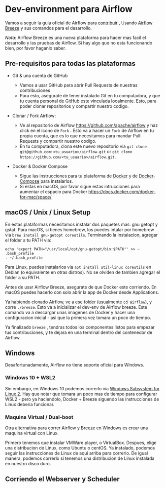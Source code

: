 # Dev-environment para Airflow

Vamos a seguir la guia oficial de Airflow para [contribuir](https://github.com/apache/airflow/blob/master/CONTRIBUTING.md) , Usando [Airflow Breeze](https://github.com/apache/airflow/blob/master/BREEZE.rst) y sus comandos para el desarrollo.

*Nota*: Airflow Breeze es una nueva plataforma para hacer mas facil el desarrollo y las pruebas de Airflow. Si hay algo que no esta funcionando bien, por favor haganlo saber.

## Pre-requisitos para todas las plataformas

- Git & una cuenta de GitHub
  - Vamos a usar GitHub para abrir Pull Requests de nuestras contribuciones
  - Para esto, asegurate de tener instalado Git en tu computadora, y que tu cuenta personal de GitHub este vinculada localmente. Esto, para poder clonar repositorios y compartir nuestro codigo.

- Clonar / Fork Airflow:
  - Ve al repositorio de Airflow https://github.com/apache/airflow y haz click en el icono de `Fork` . Esto va a hacer un `Fork` de Airflow en tu propia cuenta, que es lo que necesitamos para mandar Pull Requests y compartir nuestro codigo.
  - En tu computadora, clona este nuevo repositorio via `git clone git@github.com:<tu_usuario>/airflow.git` or `git clone https://github.com/<tu_usuario>/airflow.git`.


- Docker & Docker Compose
    - Sigue las instrucciones para tu plataforma de [Docker](https://docs.docker.com/install/) y de [Docker-Compose](https://docs.docker.com/compose/install/) para instalarlos.
    - Si estas en macOS, por favor sigue estas intrucciones para aumentar el espacio para Docker https://docs.docker.com/docker-for-mac/space/

## macOS / Unix / Linux Setup

En estas plataformas necesitamos instalar dos paquetes mas: gnu getopt y gstat.
Para macOS, si tienes homebrew, los puedes intalar por homebrew via `brew install gnu-getopt coreutils`.
Terminando la instalacion, agregar el folder a tu PATH via:
```
echo 'export PATH="/usr/local/opt/gnu-getopt/bin:$PATH"' >> ~ .bash_profile
. ~/.bash_profile
```

Para Linux, puedes instalarlos via `apt install util-linux coreutils` en Debian (o equivalente en otras distros). No se olviden de tambien agregar el folder a su PATH.

Antes de usar Airflow Breeze, asegurate de que Docker este corriendo. En macOS puedes hacerlo con solo abrir la app de Docker desde Applications.

Ya habiendo clonado Airflow, ve a ese folder (usualmente `cd airflow`), y corre `./breeze`. Esto va a inicializar el dev-env de Airflow breeze. Este comando va a descargar unas imagenes de Docker y hacer una configuracion inicial - asi que la primera vez tomara un poco de tiempo.

Ya finalizado `breeze` , tendras todos los componentes listos para empezar tus contribuciones, y te dejara en una terminal dentro del contenedor de Airflow.

## Windows

Desafortunadamente, Airflow no tiene soporte oficial para Windows. 

### Windows 10 + WSL2

Sin embargo, en Windows 10 podemos correrlo via [Windows Subsystem for Linux 2](https://docs.microsoft.com/en-us/windows/wsl/wsl2-install). Hay que notar que tomara un poco mas de tiempo para configurar WSL2 - pero ya haciendolo, Docker + Breeze siguendo las instrucciones de Linux deberia funcionar.

### Maquina Virtual / Dual-boot

Otra alternativa para correr Airflow y Breeze en Windows es crear una maquina virtual con Linux. 

Primero tenemos que instalar VMWare player, o VirtualBox. Despues, elige una distribucion de Linux, como Ubuntu o centOS. Ya instalado, podemos seguir las instrucciones de Linux de aqui arriba para correrlo. De igual manera, podemos correrlo si tenemos una distribucion de Linux instalada en nuestro disco duro.

## Corriendo el Webserver y Scheduler